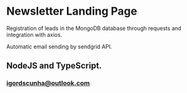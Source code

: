 # Newsletter Landing Page

Registration of leads in the MongoDB database through requests and integration with axios.

Automatic email sending by sendgrid API.

## NodeJS and TypeScript.

### igordscunha@outlook.com
